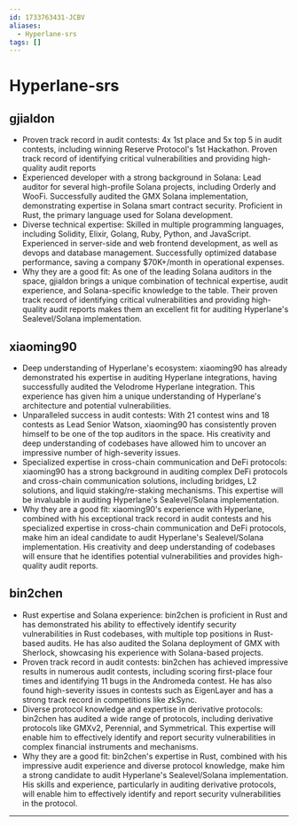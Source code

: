 ```yaml
---
id: 1733763431-JCBV
aliases:
  - Hyperlane-srs
tags: []
---
```


# Hyperlane-srs


## gjialdon

- Proven track record in audit contests: 4x 1st place and 5x top 5 in audit contests, including winning Reserve Protocol's 1st Hackathon. Proven track record of identifying critical vulnerabilities and providing high-quality audit reports
- Experienced developer with a strong background in Solana: Lead auditor for several high-profile Solana projects, including Orderly and WooFi. Successfully audited the GMX Solana implementation, demonstrating expertise in Solana smart contract security. Proficient in Rust, the primary language used for Solana development.
- Diverse technical expertise: Skilled in multiple programming languages, including Solidity, Elixir, Golang, Ruby, Python, and JavaScript. Experienced in server-side and web frontend development, as well as devops and database management. Successfully optimized database performance, saving a company $70K+/month in operational expenses.
- Why they are a good fit: As one of the leading Solana auditors in the space, gjialdon brings a unique combination of technical expertise, audit experience, and Solana-specific knowledge to the table. Their proven track record of identifying critical vulnerabilities and providing high-quality audit reports makes them an excellent fit for auditing Hyperlane's Sealevel/Solana implementation.


## xiaoming90

- Deep understanding of Hyperlane's ecosystem: xiaoming90 has already demonstrated his expertise in auditing Hyperlane integrations, having successfully audited the Velodrome Hyperlane integration. This experience has given him a unique understanding of Hyperlane's architecture and potential vulnerabilities.
- Unparalleled success in audit contests: With 21 contest wins and 18 contests as Lead Senior Watson, xiaoming90 has consistently proven himself to be one of the top auditors in the space. His creativity and deep understanding of codebases have allowed him to uncover an impressive number of high-severity issues.
- Specialized expertise in cross-chain communication and DeFi protocols: xiaoming90 has a strong background in auditing complex DeFi protocols and cross-chain communication solutions, including bridges, L2 solutions, and liquid staking/re-staking mechanisms. This expertise will be invaluable in auditing Hyperlane's Sealevel/Solana implementation.
- Why they are a good fit: xiaoming90's experience with Hyperlane, combined with his exceptional track record in audit contests and his specialized expertise in cross-chain communication and DeFi protocols, make him an ideal candidate to audit Hyperlane's Sealevel/Solana implementation. His creativity and deep understanding of codebases will ensure that he identifies potential vulnerabilities and provides high-quality audit reports.


## bin2chen

- Rust expertise and Solana experience: bin2chen is proficient in Rust and has demonstrated his ability to effectively identify security vulnerabilities in Rust codebases, with multiple top positions in Rust-based audits. He has also audited the Solana deployment of GMX with Sherlock, showcasing his experience with Solana-based projects.
- Proven track record in audit contests: bin2chen has achieved impressive results in numerous audit contests, including scoring first-place four times and identifying 11 bugs in the Andromeda contest. He has also found high-severity issues in contests such as EigenLayer and has a strong track record in competitions like zkSync.
- Diverse protocol knowledge and expertise in derivative protocols: bin2chen has audited a wide range of protocols, including derivative protocols like GMXv2, Perennial, and Symmetrical. This expertise will enable him to effectively identify and report security vulnerabilities in complex financial instruments and mechanisms.
- Why they are a good fit: bin2chen's expertise in Rust, combined with his impressive audit experience and diverse protocol knowledge, make him a strong candidate to audit Hyperlane's Sealevel/Solana implementation. His skills and experience, particularly in auditing derivative protocols, will enable him to effectively identify and report security vulnerabilities in the protocol.

---